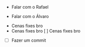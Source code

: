 - Falar com o Rafael
+ Falar com o Álvaro
- Cenas fixes bro
- Cenas fixes bro
[ ] Cenas fixes bro
- [ ] Fazer um commit
